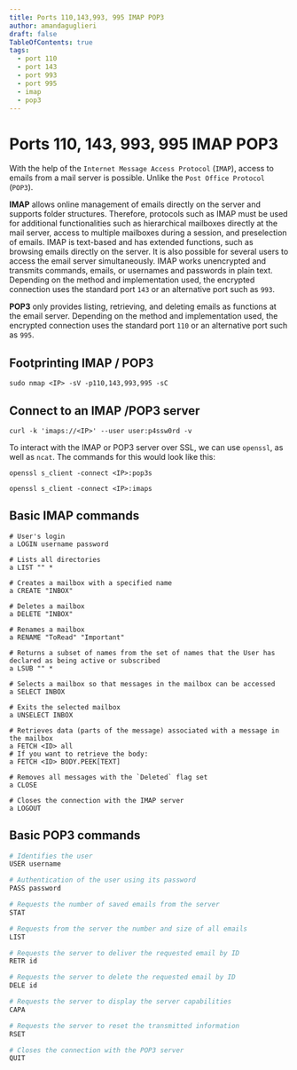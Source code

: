```yaml
---
title: Ports 110,143,993, 995 IMAP POP3
author: amandaguglieri
draft: false
TableOfContents: true
tags:
  - port 110
  - port 143
  - port 993
  - port 995
  - imap
  - pop3
---
```


# Ports 110, 143, 993, 995 IMAP POP3

With the help of the `Internet Message Access Protocol` (`IMAP`), access to emails from a mail server is possible. Unlike the `Post Office Protocol` (`POP3`).

**IMAP** allows online management of emails directly on the server and supports folder structures. Therefore, protocols such as IMAP must be used for additional functionalities such as hierarchical mailboxes directly at the mail server, access to multiple mailboxes during a session, and preselection of emails. IMAP is text-based and has extended functions, such as browsing emails directly on the server. It is also possible for several users to access the email server simultaneously. IMAP works unencrypted and transmits commands, emails, or usernames and passwords in plain text. Depending on the method and implementation used, the encrypted connection uses the standard port `143` or an alternative port such as `993`.

**POP3** only provides listing, retrieving, and deleting emails as functions at the email server. Depending on the method and implementation used, the encrypted connection uses the standard port `110` or an alternative port such as `995`.

## Footprinting IMAP / POP3

```shell-session
sudo nmap <IP> -sV -p110,143,993,995 -sC
```


## Connect to an IMAP /POP3 server

```shell-session
curl -k 'imaps://<IP>' --user user:p4ssw0rd -v
```

To interact with the IMAP or POP3 server over SSL, we can use `openssl`, as well as `ncat`. The commands for this would look like this:

```shell-session
openssl s_client -connect <IP>:pop3s
```


```shell-session
openssl s_client -connect <IP>:imaps
```

## Basic IMAP commands

```
# User's login
a LOGIN username password

# Lists all directories
a LIST "" *

# Creates a mailbox with a specified name
a CREATE "INBOX" 

# Deletes a mailbox
a DELETE "INBOX" 

# Renames a mailbox
a RENAME "ToRead" "Important"

# Returns a subset of names from the set of names that the User has declared as being active or subscribed
a LSUB "" *

# Selects a mailbox so that messages in the mailbox can be accessed
a SELECT INBOX

# Exits the selected mailbox
a UNSELECT INBOX

# Retrieves data (parts of the message) associated with a message in the mailbox
a FETCH <ID> all
# If you want to retrieve the body:
a FETCH <ID> BODY.PEEK[TEXT]

# Removes all messages with the `Deleted` flag set
a CLOSE

# Closes the connection with the IMAP server
a LOGOUT
```

## Basic POP3 commands

```bash
# Identifies the user
USER username

# Authentication of the user using its password
PASS password

# Requests the number of saved emails from the server
STAT

# Requests from the server the number and size of all emails
LIST 

# Requests the server to deliver the requested email by ID
RETR id

# Requests the server to delete the requested email by ID
DELE id

# Requests the server to display the server capabilities
CAPA

# Requests the server to reset the transmitted information
RSET

# Closes the connection with the POP3 server
QUIT
```
